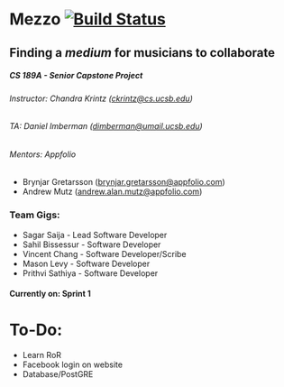 # Mezzo [![Build Status](https://magnum.travis-ci.com/Styxx/INTERNAL-CS189A.svg?token=pQvxcmrbHMs3QsSaUN6U&branch=master)](https://magnum.travis-ci.com/Styxx/INTERNAL-CS189A)
## Finding a _medium_ for musicians to collaborate
##### CS 189A - Senior Capstone Project
###### Instructor: Chandra Krintz (ckrintz@cs.ucsb.edu)
###### TA: Daniel Imberman (dimberman@umail.ucsb.edu)
###### Mentors: *Appfolio* 
- Brynjar Gretarsson (brynjar.gretarsson@appfolio.com)
- Andrew Mutz (andrew.alan.mutz@appfolio.com)

### Team Gigs:
- Sagar Saija - Lead Software Developer
- Sahil Bissessur - Software Developer
- Vincent Chang - Software Developer/Scribe
- Mason Levy - Software Developer
- Prithvi Sathiya - Software Developer

#### Currently on: Sprint 1

# To-Do:
- Learn RoR
- Facebook login on website
- Database/PostGRE
